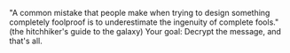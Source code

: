 "A common mistake that people make when trying to design something completely foolproof is to underestimate the ingenuity of complete fools." (the hitchhiker's guide to the galaxy)
Your goal: Decrypt the message, and that's all.
